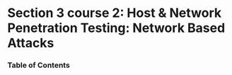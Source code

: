 # Section 3 course 2: Host & Network Penetration Testing: Network Based Attacks 



### Table of Contents

